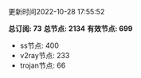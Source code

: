 更新时间2022-10-28 17:55:52

**总订阅: 73**
**总节点: 2134**
**有效节点: 699**
- ss节点: 400
- v2ray节点: 233
- trojan节点: 66
